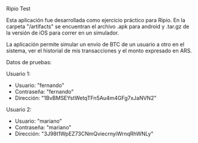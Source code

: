 Ripio Test

Esta aplicación fue desarrollada como ejercicio práctico para Ripio. En la carpeta "/artifacts" se encuentran el archivo .apk para android y .tar.gz de la versión 
de 
iOS para correr en un simulador.

La aplicación permite simular un envío de BTC de un usuario a otro en el sistema, ver el historial de mis transacciones y el monto expresado en ARS.

Datos de pruebas:

Usuario 1:
- Usuario: "fernando"
- Contraseña: "fernando"
- Dirección: "1BvBMSEYstWetqTFn5Au4m4GFg7xJaNVN2"

Usuario 2:
- Usuario: "mariano"
- Contraseña: "mariano"
- Dirección: "3J98t1WpEZ73CNmQviecrnyiWrnqRhWNLy"
